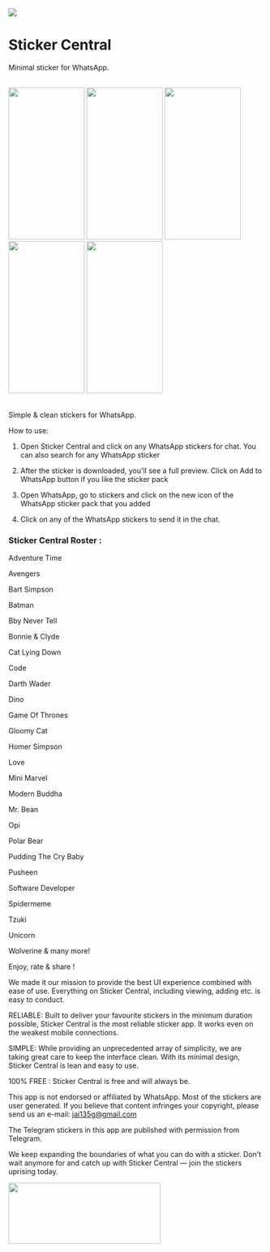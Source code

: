 <img src="https://raw.githubusercontent.com/vidit135g/Sticker_Central/master/app/sdsad.png" />
                                                                                                     
# Sticker Central
Minimal sticker for WhatsApp.

<br />
<div class="christmas_promotion_boxes">
    <img src="https://raw.githubusercontent.com/vidit135g/Sticker_Central/master/app/Image%201.jpeg" width="150" height="300"/>
  <img src="https://raw.githubusercontent.com/vidit135g/Sticker_Central/master/app/Image%202.jpeg" width="150" height="300"/>
  <img src="https://raw.githubusercontent.com/vidit135g/Sticker_Central/master/app/Image%203.jpeg" width="150" height="300"/>
  <img src="https://raw.githubusercontent.com/vidit135g/Sticker_Central/master/app/Image%204.jpeg" width="150" height="300"/>
  <img src="https://raw.githubusercontent.com/vidit135g/Sticker_Central/master/app/Image%205.jpeg" width="150" height="300"/>
</div>

<br />

Simple & clean stickers for WhatsApp.

How to use:

1. Open Sticker Central and click on any WhatsApp stickers for chat. You can also search for any WhatsApp sticker

2. After the sticker is downloaded, you'll see a full preview. Click on Add to WhatsApp button if you like the sticker pack

3. Open WhatsApp, go to stickers and click on the new icon of the WhatsApp sticker pack that you added

4. Click on any of the WhatsApp stickers to send it in the chat.


### Sticker Central Roster :

Adventure Time

Avengers

Bart Simpson

Batman

Bby Never Tell

Bonnie & Clyde

Cat Lying Down

Code

Darth Wader

Dino

Game Of Thrones

Gloomy Cat

Homer Simpson

Love

Mini Marvel

Modern Buddha

Mr. Bean

Opi

Polar Bear

Pudding The Cry Baby

Pusheen

Software Developer

Spidermeme

Tzuki

Unicorn

Wolverine & many more!

Enjoy, rate & share !


We made it our mission to provide the best UI experience combined with ease of use. Everything on Sticker Central, including viewing, adding etc. is easy to conduct.

RELIABLE: Built to deliver your favourite stickers in the minimum duration possible, Sticker Central is the most reliable sticker app. It works even on the weakest mobile connections.

SIMPLE: While providing an unprecedented array of simplicity, we are taking great care to keep the interface clean. With its minimal design, Sticker Central is lean and easy to use.

100% FREE : Sticker Central is free and will always be.

This app is not endorsed or affiliated by WhatsApp. Most of the stickers are user generated. If you believe that content infringes your copyright, please send us an e-mail: jai135g@gmail.com

The Telegram stickers in this app are published with permission from Telegram.

We keep expanding the boundaries of what you can do with a sticker. Don’t wait anymore for and catch up with Sticker Central — join the stickers uprising today.


<a href="https://play.google.com/store/apps/details?id=com.fun.stickercentral&hl=en"><img src="https://raw.githubusercontent.com/vidit135g/Notes-Central/master/screenshots/google-play-badge.png" width="300" height="120"/></a>

